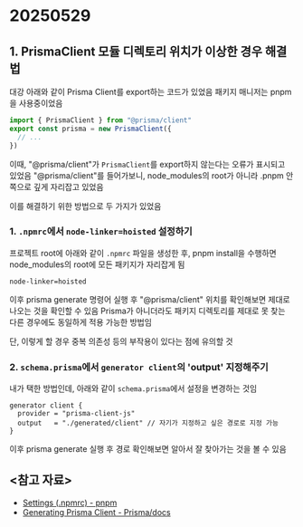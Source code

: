 # 20250529

## 1. PrismaClient 모듈 디렉토리 위치가 이상한 경우 해결법

대강 아래와 같이 Prisma Client를 export하는 코드가 있었음
패키지 매니저는 pnpm을 사용중이었음

```ts
import { PrismaClient } from "@prisma/client"
export const prisma = new PrismaClient({
  // ...
})
```

이때, "@prisma/client"가 `PrismaClient`를 export하지 않는다는 오류가 표시되고 있었음
"@prisma/client"를 들어가보니, node_modules의 root가 아니라 .pnpm 안쪽으로 깊게 자리잡고 있었음

이를 해결하기 위한 방법으로 두 가지가 있었음

### 1. `.npmrc`에서 `node-linker=hoisted` 설정하기

프로젝트 root에 아래와 같이 `.npmrc` 파일을 생성한 후, pnpm install을 수행하면 node_modules의 root에 모든 패키지가 자리잡게 됨

```
node-linker=hoisted
```

이후 prisma generate 명령어 실행 후 "@prisma/client" 위치를 확인해보면 제대로 나오는 것을 확인할 수 있음
Prisma가 아니더라도 패키지 디렉토리를 제대로 못 찾는 다른 경우에도 동일하게 적용 가능한 방법임

단, 이렇게 할 경우 중복 의존성 등의 부작용이 있다는 점에 유의할 것

### 2. `schema.prisma`에서 `generator client`의 'output' 지정해주기

내가 택한 방법인데, 아래와 같이 `schema.prisma`에서 설정을 변경하는 것임

```prisma
generator client {
  provider = "prisma-client-js"
  output   = "./generated/client" // 자기가 지정하고 싶은 경로로 지정 가능
}
```

이후 prisma generate 실행 후 경로 확인해보면 알아서 잘 찾아가는 것을 볼 수 있음

## <참고 자료>

- [Settings (.npmrc) - pnpm](https://pnpm.io/9.x/npmrc#node-linker)
- [Generating Prisma Client - Prisma/docs](https://www.prisma.io/docs/orm/prisma-client/setup-and-configuration/generating-prisma-client)